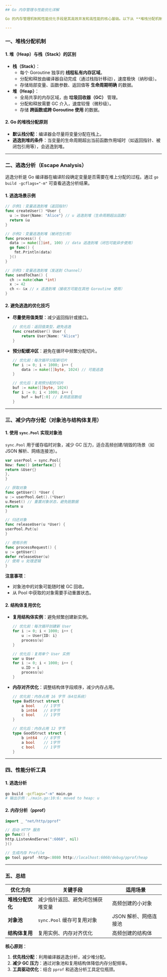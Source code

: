 ```yaml
---
## Go 内存管理与性能优化详解

Go 的内存管理机制和性能优化手段是其高效并发和高性能的核心基础。以下从 **堆栈分配机制**、**逃逸分析**、**减少内存分配** 三个方面展开，结合代码示例和底层原理说明。

---
```


### 一、堆栈分配机制

#### **1. 堆（Heap）与栈（Stack）的区别**
- **栈（Stack）**：
  - 每个 Goroutine 独享的 **线程私有内存区域**。
  - 分配和释放由编译器自动完成（通过栈指针移动），速度极快（纳秒级）。
  - 存储局部变量、函数参数、返回值等 **生命周期明确** 的数据。
- **堆（Heap）**：
  - 全局共享的内存区域，由 **垃圾回收器（GC）** 管理。
  - 分配和释放需要 GC 介入，速度较慢（微秒级）。
  - 存储 **跨函数或跨 Goroutine 使用** 的数据。

#### **2. Go 的堆栈分配原则**
- **默认栈分配**：编译器会尽量将变量分配在栈上。
- **逃逸到堆的条件**：当变量的生命周期超出当前函数作用域时（如返回指针、被闭包引用等），会逃逸到堆。

---

### 二、逃逸分析（Escape Analysis）

逃逸分析是 Go 编译器在编译阶段确定变量是否需要在堆上分配的过程。通过 `go build -gcflags="-m"` 可查看逃逸分析结果。

#### **1. 逃逸场景示例**
```go
// 示例1：变量逃逸到堆（返回指针）
func createUser() *User {
  u := User{Name: "Alice"} // u 逃逸到堆（生命周期超出函数）
  return &u
}

// 示例2：变量逃逸到堆（被闭包引用）
func process() {
  data := make([]int, 100) // data 逃逸到堆（闭包可能异步使用）
  go func() {
    fmt.Println(data)
  }()
}

// 示例3：变量逃逸到堆（发送到 Channel）
func sendToChan() {
  ch := make(chan *int)
  x := 42
  ch <- &x // x 逃逸到堆（接收方可能在其他 Goroutine 使用）
}
```

#### **2. 避免逃逸的优化技巧**
- **尽量使用值类型**：减少返回指针或接口。
  ```go
  // 优化后：返回值类型，避免逃逸
  func createUser() User {
      return User{Name: "Alice"}
  }
  ```
- **预分配缓冲区**：避免在循环中频繁分配切片。
  ```go
  // 优化前：每次循环分配新切片
  for i := 0; i < 1000; i++ {
      data := make([]byte, 1024) // 可能逃逸
  }

  // 优化后：复用预分配的切片
  buf := make([]byte, 1024)
  for i := 0; i < 1000; i++ {
      buf = buf[:0] // 复用底层数组
  }
  ```

---

### 三、减少内存分配（对象池与结构体复用）

#### **1. 使用 `sync.Pool` 实现对象池**
`sync.Pool` 用于缓存临时对象，减少 GC 压力，适合高频创建/销毁的场景（如 JSON 解析、网络连接池）。

```go
var userPool = sync.Pool{
New: func() interface{} {
return &User{}
},
}

// 获取对象
func getUser() *User {
u := userPool.Get().(*User)
u.Reset() // 重置对象状态，避免脏数据
return u
}

// 归还对象
func releaseUser(u *User) {
userPool.Put(u)
}

// 使用示例
func processRequest() {
u := getUser()
defer releaseUser(u)
// 使用 u 处理逻辑
}
```

**注意事项**：
- 对象池中的对象可能随时被 GC 回收。
- 从 Pool 中获取的对象需要手动重置状态。

#### **2. 结构体复用优化**
- **复用结构体实例**：避免频繁创建新实例。
  ```go
  // 优化前：每次循环创建新 User
  for i := 0; i < 1000; i++ {
      u := User{ID: i}
      process(u)
  }

  // 优化后：复用单个 User 实例
  var u User
  for i := 0; i < 1000; i++ {
      u.ID = i
      process(u)
  }
  ```

- **内存对齐优化**：调整结构体字段顺序，减少内存占用。
  ```go
  // 优化前：内存占用 16 字节（64位系统）
  type BadStruct struct {
      a bool    // 1字节
      b int64   // 8字节
      c bool    // 1字节
  }

  // 优化后：内存占用 12 字节
  type GoodStruct struct {
      b int64   // 8字节
      a bool    // 1字节
      c bool    // 1字节
  }
  ```

---

### 四、性能分析工具

#### **1. 逃逸分析**
```bash
go build -gcflags="-m" main.go
# 输出示例：./main.go:10:6: moved to heap: u
```

#### **2. 内存分析（pprof）**
```go
import _ "net/http/pprof"

// 启动 HTTP 服务
go func() {
http.ListenAndServe(":6060", nil)
}()

// 生成内存 Profile
go tool pprof -http=:8080 http://localhost:6060/debug/pprof/heap
```

---

### 五、总结

| 优化方向          | 关键手段                          | 适用场景                  |
|-------------------|-----------------------------------|--------------------------|
| **堆栈分配优化**  | 减少指针返回、避免闭包捕获堆变量  | 高频创建的小对象          |
| **对象池**        | `sync.Pool` 缓存可复用对象        | JSON 解析、网络连接池     |
| **结构体复用**    | 复用实例、内存对齐优化            | 高频创建的结构体          |

**核心原则**：
1. **优先栈分配**：利用编译器逃逸分析，减少堆分配。
2. **减少 GC 压力**：通过对象池和复用结构体降低内存分配频率。
3. **工具驱动优化**：结合 `pprof` 和逃逸分析工具定位瓶颈。